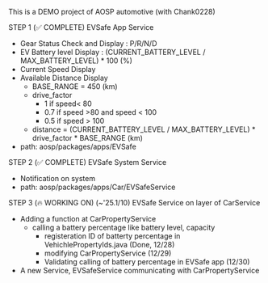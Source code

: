 This is a DEMO project of AOSP automotive (with Chank0228)

STEP 1 (✅ COMPLETE)
EVSafe App Service
*  Gear Status Check and Display : P/R/N/D
*  EV Battery level Display : (CURRENT_BATTERY_LEVEL / MAX_BATTERY_LEVEL) * 100 (%)
*  Current Speed Display
*  Available Distance Display
   * BASE_RANGE = 450 (km)
   * drive_factor
      * 1 if speed< 80
      * 0.7 if speed >80 and speed < 100
      * 0.5 if speed > 100
   * distance = (CURRENT_BATTERY_LEVEL / MAX_BATTERY_LEVEL) * drive_factor * BASE_RANGE (km)
* path: aosp/packages/apps/EVSafe

STEP 2 (✅ COMPLETE)
EVSafe System Service
*  Notification on system
*  path: aosp/packages/apps/Car/EVSafeService

STEP 3 (🔥 WORKING ON) (~'25.1/10)
EVSafe Service on layer of CarService 
*  Adding a function at CarPropertyService
   * calling a battery percentage like battery level, capacity
     * registeration ID of batterty percentage in VehichlePropertyIds.java (Done, 12/28)
     * modifying CarPropertyService (12/29)
     * Validating calling of battery percentage in EVSafe app (12/30)    
*  A new Service, EVSafeService communicating with CarPropertyService
